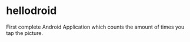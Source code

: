 # hellodroid
First complete Android Application which counts the amount of times you tap the picture.
